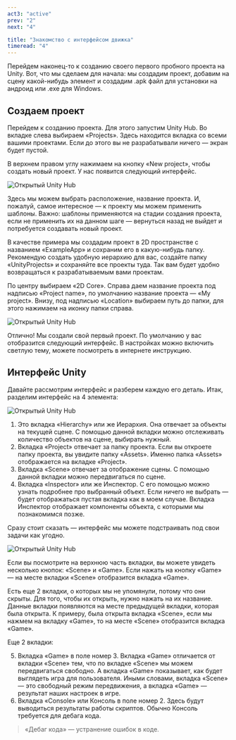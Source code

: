 ```yaml
---
act3: "active"
prev: "2"
next: "4"

title: "Знакомство с интерфейсом движка"
timeread: "4"
---
```


Перейдем наконец-то к созданию своего первого пробного проекта на Unity. Вот, что мы сделаем для начала: мы создадим проект, добавим на сцену какой-нибудь элемент и создадим .apk файл для установки на андроид или .exe для Windows.

## Создаем проект

Перейдем к созданию проекта. Для этого запустим Unity Hub. Во вкладке слева выбираем «Projects». Здесь находится вкладка со всеми вашими проектами. Если до этого вы не разрабатывали ничего — экран будет пустой.

В верхнем правом углу нажимаем на кнопку «New project», чтобы создать новый проект. У нас появится следующий интерфейс.

![Открытый Unity Hub](/img/unity/less3/less3__01.png)

Здесь мы можем выбрать расположение, название проекта. И, пожалуй, самое интересное — к проекту мы можем применить шаблоны. Важно: шаблоны применяются на стадии создания проекта, если не применить их на данном шаге — вернуться назад не выйдет и потребуется создавать новый проект.

В качестве примера мы создадим проект в 2D пространстве с названием «ExampleApp» и сохраним его в какую-нибудь папку. Рекомендую создать удобную иерархию для вас, создайте папку «UnityProjects» и сохраняйте все проекты туда. Так вам будет удобно возвращаться к разрабатываемым вами проектам.

По центру выбираем «2D Core». Справа даем название проекта под надписью «Project name», по умолчанию название проекта — «My project». Внизу, под надписью «Location» выбираем путь до папки, для этого нажимаем на иконку папки справа.

![Открытый Unity Hub](/img/unity/less3/less3__02.png)

Отлично! Мы создали свой первый проект. По умолчанию у вас отобразится следующий интерфейс. В настройках можно включить светлую тему, можете посмотреть в интернете инструкцию.

## Интерфейс Unity

Давайте рассмотрим интерфейс и разберем каждую его деталь. Итак, разделим интерфейс на 4 элемента:

![Открытый Unity Hub](/img/unity/less3/less3__03.jpg)

1. Это вкладка «Hierarchy» или же Иерархия. Она отвечает за объекты на текущей сцене. С помощью данной вкладки можно отслеживать количество объектов на сцене, выбирать нужный.
2. Вкладка «Project» отвечает за папку проекта. Если вы откроете папку проекта, вы увидите папку «Assets». Именно папка «Assets» отображается на вкладке «Project».
3. Вкладка «Scene» отвечает за отображение сцены. С помощью данной вкладки можно передвигаться по сцене.
4. Вкладка «Inspector» или же Инспектор. С его помощью можно узнать подробнее про выбранный объект. Если ничего не выбрать — будет отображаться пустая вкладка как в моем случае. Вкладка Инспектор отображает компоненты объекта, с которыми мы познакомимся позже.

Сразу стоит сказать — интерфейс мы можете подстраивать под свои задачи как угодно.

![Открытый Unity Hub](/img/unity/less3/less3__04.png)

Если вы посмотрите на верхнюю часть вкладки, вы можете увидеть несколько кнопок: «Scene» и «Game». Если нажать на кнопку «Game» — на месте вкладки «Scene» отобразится вкладка «Game».

Есть еще 2 вкладки, о которых мы не упомянули, потому что они скрыты. Для того, чтобы их открыть, нужно нажать на их название. Данные вкладки появляются на месте предыдущей вкладки, которая была открыта. К примеру, была открыта вкладка «Scene», если мы нажмем на вкладку «Game», то на месте «Scene» отобразится вкладка «Game».

Еще 2 вкладки:

5. Вкладка «Game» в поле номер 3. Вкладка «Game» отличается от вкладки «Scene» тем, что по вкладке «Scene» мы можем передвигаться свободно. А вкладка «Game» показывает, как будет выглядеть игра для пользователя. Иными словами, вкладка «Scene» — это свободный режим передвижения, а вкладка «Game» — результат наших настроек в игре.
6. Вкладка «Console» или Консоль в поле номер 2. Здесь будут выводиться результаты работы скриптов. Обычно Консоль требуется для дебага кода.

> «Дебаг кода» — устранение ошибок в коде.
